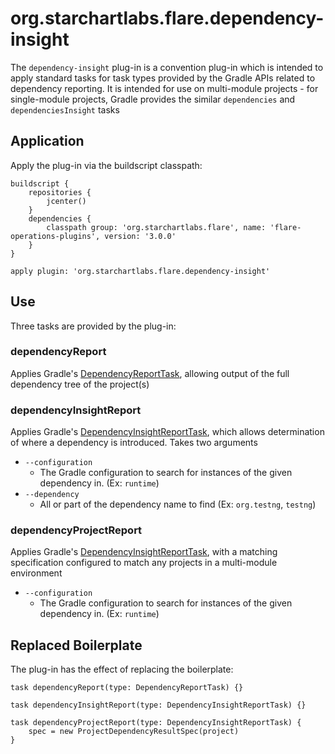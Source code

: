 # org.starchartlabs.flare.dependency-insight

The `dependency-insight` plug-in is a convention plug-in which is intended to apply standard tasks for task types provided by the Gradle APIs related to dependency reporting. It is intended for use on multi-module projects - for single-module projects, Gradle provides the similar `dependencies` and `dependenciesInsight` tasks

## Application

Apply the plug-in via the buildscript classpath:

```
buildscript {
    repositories {
        jcenter()
    }
    dependencies {
        classpath group: 'org.starchartlabs.flare', name: 'flare-operations-plugins', version: '3.0.0'
    }
}

apply plugin: 'org.starchartlabs.flare.dependency-insight'
```

## Use

Three tasks are provided by the plug-in:

### dependencyReport

Applies Gradle's [DependencyReportTask](https://docs.gradle.org/3.2.1/dsl/org.gradle.api.tasks.diagnostics.DependencyReportTask.html), allowing output of the full dependency tree of the project(s)

### dependencyInsightReport

Applies Gradle's [DependencyInsightReportTask](https://docs.gradle.org/3.2.1/dsl/org.gradle.api.tasks.diagnostics.DependencyInsightReportTask.html), which allows determination of where a dependency is introduced. Takes two arguments

* `--configuration`
    * The Gradle configuration to search for instances of the given dependency in. (Ex: `runtime`)
* `--dependency`
    * All or part of the dependency name to find (Ex: `org.testng`, `testng`)
    
### dependencyProjectReport

Applies Gradle's [DependencyInsightReportTask](https://docs.gradle.org/3.2.1/dsl/org.gradle.api.tasks.diagnostics.DependencyInsightReportTask.html), with a matching specification configured to match any projects in a multi-module environment

* `--configuration`
    * The Gradle configuration to search for instances of the given dependency in. (Ex: `runtime`)
    
## Replaced Boilerplate

The plug-in has the effect of replacing the boilerplate:

```
task dependencyReport(type: DependencyReportTask) {}

task dependencyInsightReport(type: DependencyInsightReportTask) {}

task dependencyProjectReport(type: DependencyInsightReportTask) {
    spec = new ProjectDependencyResultSpec(project)
}
```
